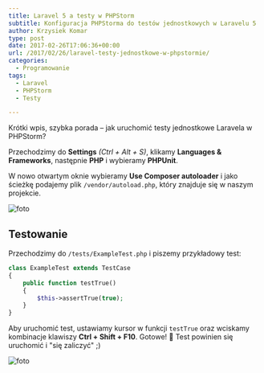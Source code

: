 ```yaml
---
title: Laravel 5 a testy w PHPStorm
subtitle: Konfiguracja PHPStorma do testów jednostkowych w Laravelu 5
author: Krzysiek Komar
type: post
date: 2017-02-26T17:06:36+00:00
url: /2017/02/26/laravel-testy-jednostkowe-w-phpstormie/
categories:
  - Programowanie
tags:
  - Laravel
  - PHPStorm
  - Testy

---
```

Krótki wpis, szybka porada &#8211; jak uruchomić testy jednostkowe Laravela w PHPStorm?

Przechodzimy do **Settings** _(Ctrl + Alt + S)_, klikamy **Languages & Frameworks**, następnie **PHP** i wybieramy **PHPUnit**.

W nowo otwartym oknie wybieramy **Use Composer autoloader** i jako ścieżkę podajemy plik `/vendor/autoload.php`, który znajduje się w naszym projekcie.
  

![foto](/img/posts/laravel-phpStorm-testy-tdd-1.png)

## Testowanie

Przechodzimy do `/tests/ExampleTest.php` i piszemy przykładowy test:

```php
class ExampleTest extends TestCase
{
    public function testTrue()
    {
        $this->assertTrue(true);
    }
}
```

Aby uruchomić test, ustawiamy kursor w funkcji `testTrue` oraz wciskamy kombinacje klawiszy **Ctrl + Shift + F10**. Gotowe! 🙂 Test powinien się uruchomić i "się zaliczyć" ;)
  
![foto](/img/posts/laravel-phpStorm-testy-tdd-2.png)